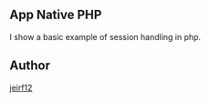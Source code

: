 ## App Native PHP

I show a basic example of session handling in php.


## Author

[jeirf12](https://github.com/jeirf12)
